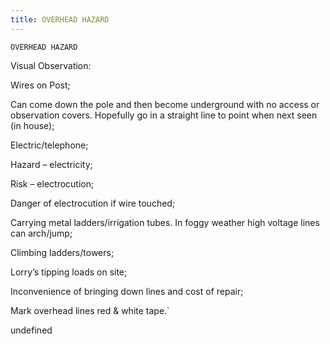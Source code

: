 ```yaml
---
title: OVERHEAD HAZARD
---
```

`OVERHEAD HAZARD`

Visual Observation:

Wires on Post;

Can come down the pole and then become underground with no access or observation covers.  Hopefully go in a straight line to point when next seen (in house);

Electric/telephone;

Hazard – electricity;

Risk – electrocution;

Danger of electrocution if wire touched;

Carrying metal ladders/irrigation tubes.  In foggy weather high voltage lines can arch/jump;

Climbing ladders/towers;

Lorry’s tipping loads on site;

Inconvenience of bringing down lines and cost of repair;

Mark overhead lines red & white tape.`

undefined
